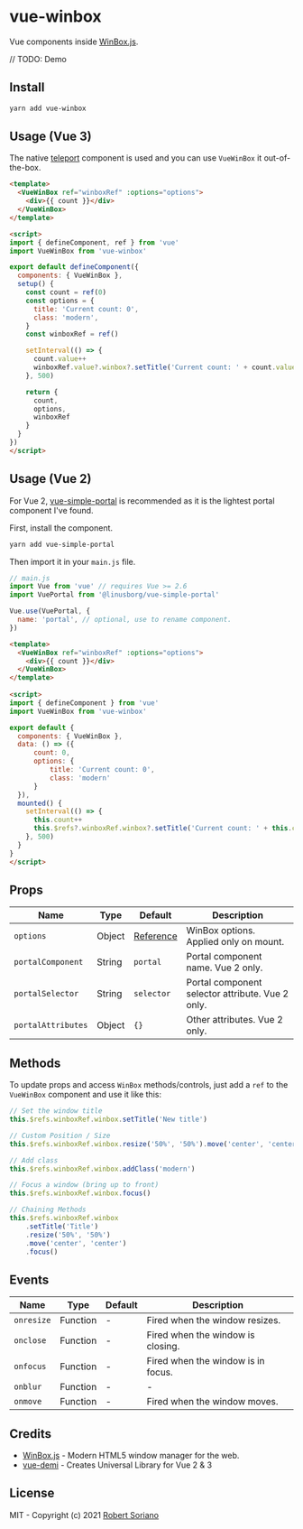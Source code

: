 # vue-winbox

Vue components inside [WinBox.js](https://github.com/nextapps-de/winbox).

// TODO: Demo

## Install

```bash
yarn add vue-winbox
```

## Usage (Vue 3)

The native [teleport](https://v3.vuejs.org/api/built-in-components.html#teleport) component is used and you can use `VueWinBox` it out-of-the-box.

```html
<template>
  <VueWinBox ref="winboxRef" :options="options">
    <div>{{ count }}</div>
  </VueWinBox>
</template>

<script>
import { defineComponent, ref } from 'vue'
import VueWinBox from 'vue-winbox'

export default defineComponent({
  components: { VueWinBox },
  setup() {
    const count = ref(0)
    const options = {
      title: 'Current count: 0',
      class: 'modern',
    }
    const winboxRef = ref()

    setInterval(() => {
      count.value++
      winboxRef.value?.winbox?.setTitle('Current count: ' + count.value)
    }, 500)

    return {
      count,
      options,
      winboxRef
    }
  }
})
</script>
```

## Usage (Vue 2)

For Vue 2, [vue-simple-portal](https://github.com/LinusBorg/vue-simple-portal) is recommended as it is the lightest portal component I've found.

First, install the component.

```bash
yarn add vue-simple-portal
```

Then import it in your `main.js` file.

```js
// main.js
import Vue from 'vue' // requires Vue >= 2.6
import VuePortal from '@linusborg/vue-simple-portal'

Vue.use(VuePortal, {
  name: 'portal', // optional, use to rename component.
})
```

```html
<template>
  <VueWinBox ref="winboxRef" :options="options">
    <div>{{ count }}</div>
  </VueWinBox>
</template>
  
<script>
import { defineComponent } from 'vue'
import VueWinBox from 'vue-winbox'

export default {
  components: { VueWinBox },
  data: () => ({
      count: 0,
      options: {
          title: 'Current count: 0',
          class: 'modern'
      }
  }),
  mounted() {
    setInterval(() => {
      this.count++
      this.$refs?.winboxRef.winbox?.setTitle('Current count: ' + this.count)
    }, 500)
  }
}
</script>
```

## Props

Name | Type | Default | Description |
------ | ------ | ------ | ------ |
`options` | Object | [Reference](https://github.com/nextapps-de/winbox#options) | WinBox options. Applied only on mount.  |
`portalComponent` | String | `portal` | Portal component name. Vue 2 only. |
`portalSelector` | String | `selector` | Portal component selector attribute. Vue 2 only.  |
`portalAttributes` | Object | `{}` | Other attributes. Vue 2 only. |

## Methods

To update props and access `WinBox` methods/controls, just add a `ref` to the `VueWinBox` component and use it like this:

```javascript
// Set the window title
this.$refs.winboxRef.winbox.setTitle('New title')

// Custom Position / Size
this.$refs.winboxRef.winbox.resize('50%', '50%').move('center', 'center')

// Add class
this.$refs.winboxRef.winbox.addClass('modern')

// Focus a window (bring up to front)
this.$refs.winboxRef.winbox.focus()

// Chaining Methods
this.$refs.winboxRef.winbox
    .setTitle('Title')
    .resize('50%', '50%')
    .move('center', 'center')
    .focus()
```

## Events

Name | Type | Default | Description |
------ | ------ | ------ | ------ |
`onresize` | Function | - | Fired when the window resizes. |
`onclose` | Function | - | Fired when the window is closing. |
`onfocus` | Function | - | Fired when the window is in focus. |
`onblur` | Function | - | - |
`onmove` | Function | - | Fired when the window moves. |

## Credits

- [WinBox.js](https://github.com/nextapps-de/winbox) - Modern HTML5 window manager for the web.
- [vue-demi](https://github.com/vueuse/vue-demi/) - Creates Universal Library for Vue 2 & 3

## License
MIT - Copyright (c) 2021 [Robert Soriano](https://github.com/wobsoriano)

